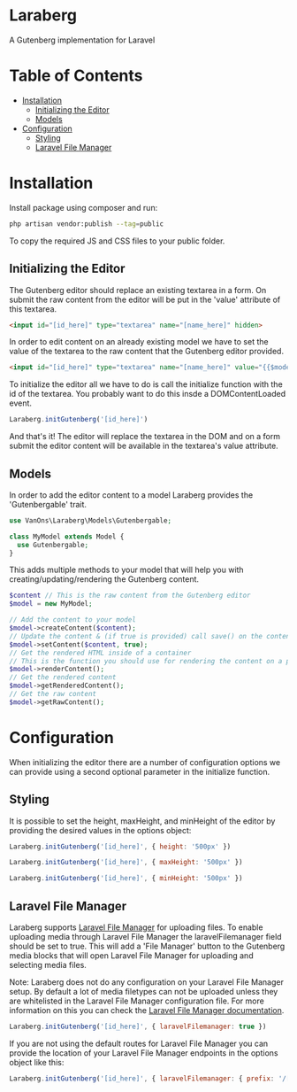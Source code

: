 # Laraberg <!-- omit in toc -->
A Gutenberg implementation for Laravel

# Table of Contents <!-- omit in toc -->
- [Installation](#installation)
  - [Initializing the Editor](#initializing-the-editor)
  - [Models](#models)
- [Configuration](#configuration)
  - [Styling](#styling)
  - [Laravel File Manager](#laravel-file-manager)

# Installation

Install package using composer and run:

```bash
php artisan vendor:publish --tag=public
```
To copy the required JS and CSS files to your public folder.

## Initializing the Editor

The Gutenberg editor should replace an existing textarea in a form. On submit the raw content from the editor will be put in the 'value' attribute of this textarea.

```html
<input id="[id_here]" type="textarea" name="[name_here]" hidden>
```

In order to edit content on an already existing model we have to set the value of the textarea to the raw content that the Gutenberg editor provided.

```html
<input id="[id_here]" type="textarea" name="[name_here]" value="{{$model->getRawContent()}}" hidden>
```

To initialize the editor all we have to do is call the initialize function with the id of the textarea. You probably want to do this insde a DOMContentLoaded event.

```js
Laraberg.initGutenberg('[id_here]')
```

And that's it! The editor will replace the textarea in the DOM and on a form submit the editor content will be available in the textarea's value attribute.

## Models

In order to add the editor content to a model Laraberg provides the 'Gutenbergable' trait.

```php
use VanOns\Laraberg\Models\Gutenbergable;

class MyModel extends Model {
  use Gutenbergable;
}
```

This adds multiple methods to your model that will help you with creating/updating/rendering the Gutenberg content.

```php
$content // This is the raw content from the Gutenberg editor
$model = new MyModel;

// Add the content to your model
$model->createContent($content); 
// Update the content & (if true is provided) call save() on the content object
$model->setContent($content, true);
// Get the rendered HTML inside of a container
// This is the function you should use for rendering the content on a page
$model->renderContent();
// Get the rendered content
$model->getRenderedContent();
// Get the raw content
$model->getRawContent();
```

# Configuration

When initializing the editor there are a number of configuration options we can provide using a second optional parameter in the initialize function.

## Styling

It is possible to set the height, maxHeight, and minHeight of the editor by providing the desired values in the options object:

```js
Laraberg.initGutenberg('[id_here]', { height: '500px' })
```

```js
Laraberg.initGutenberg('[id_here]', { maxHeight: '500px' })
```

```js
Laraberg.initGutenberg('[id_here]', { minHeight: '500px' })
```

## Laravel File Manager

Laraberg supports [Laravel File Manager](https://unisharp.github.io/laravel-filemanager/) for uploading files. To enable uploading media through Laravel File Manager the laravelFilemanager field should be set to true. This will add a 'File Manager' button to the Gutenberg media blocks that will open Laravel File Manager for uploading and selecting media files.

Note: Laraberg does not do any configuration on your Laravel File Manager setup. By default a lot of media filetypes can not be uploaded unless they are whitelisted in the Laravel File Manager configuration file. For more information on this you can check the [Laravel File Manager documentation](https://unisharp.github.io/laravel-filemanager/config).

```js
Laraberg.initGutenberg('[id_here]', { laravelFilemanager: true })
```

If you are not using the default routes for Laravel File Manager you can provide the location of your Laravel File Manager endpoints in the options object like this:

```js
Laraberg.initGutenberg('[id_here]', { laravelFilemanager: { prefix: '/[lfm_prefix_here]' } })
```